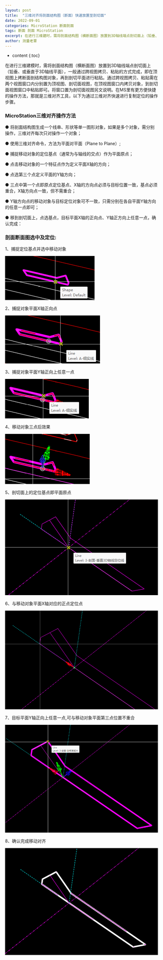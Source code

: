 ```yaml
---
layout: post
title:  "三维对齐将剖面结构图（断面）快速放置至剖切面"
date: 2022-09-01
categories: MicroStation 断面剖面
tags: 断面 剖面 MicroStation
excerpt: 在进行三维建时，需将剖面结构图（横断面图）放置到3D轴线端点剖切面上（铅垂、或垂直于3D轴线平面），一般通过跨视图拷贝、粘贴的方式完成，即在顶视图上拷断面剖结构图对象，再到剖切平面进行粘贴，现通过三维对齐能更快速的进行复制定位。
author: 测量老覃
---
```

* content
{:toc}

在进行三维建模时，需将剖面结构图（横断面图）放置到3D轴线端点剖切面上（铅垂、或垂直于3D轴线平面），一般通过跨视图拷贝、粘贴的方式完成，即在顶视图上拷断面剖结构图对象，再到剖切平面进行粘贴。通过跨视图拷贝、粘贴需在两个视图窗口内分别置为顶视图、剖切面视图，在顶视图窗口内拷贝对象，到剖切面视图窗口中粘贴即可。将窗口置为剖切面视图另文说明。在MS里有更方便快捷的操作方法，那就是三维对齐工具，以下为通过三维对齐快速进行复制定位的操作步骤。

### MicroStation三维对齐操作方法

● 将剖面结构图生成一个线串、形状等单一图形对象，如果是多个对象，需分别操作，三维对齐每次只对操作一个对象；

● 使用三维对齐命令，方法为平面对平面（Plane to Plane）;

● 捕捉移动对象的定位基点（通常为与轴线的交点）作为平面原点；

● 点击移动对象的一个特征点作为定义平面X轴的方向；

● 点选第三个点定义平面的Y轴方向；

● 三点中第一个点即原点定位基点、X轴的方向点必须与目标位置一致，基点必须重合，X轴方向点一致，但不需重合；

● Y轴方向点的移动对象与目标定位对象可不一致，只需分别在各自平面Y轴方向的任意一点即可；

● 移到剖切面上，点选基点，目标平面X轴的正向点、Y轴正方向上任意一点，确认完成：

### 剖面断面图选中及定位:

1、捕捉定位基点并选中移动对象

![](/img/2022/2022-09-02-16-35-20.png)

2、捕捉对象平面X轴正向点

![](/img/2022/2022-09-02-16-35-38.png)

3、捕捉对象平面Y轴正向上任意一点

![](/img/2022/2022-09-02-16-35-49.png)

4、移动对象三点后效果

![](/img/2022/2022-09-02-16-35-59.png)

5、剖切面上的定位基点即平面原点

![](/img/2022/2022-09-02-16-36-09.png)

6、与移动对象平面X轴对应的正点定位点

![](/img/2022/2022-09-02-16-36-19.png)

7、目标平面Y轴正向上任意一点,可与移动对象平面第三点位置不重合

![](/img/2022/2022-09-02-16-36-28.png)

8、确认完成移动对齐

![](/img/2022/2022-09-02-16-36-37.png)
